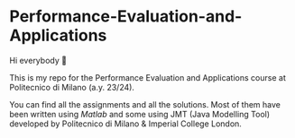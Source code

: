 # Performance-Evaluation-and-Applications

Hi everybody 👋

This is my repo for the Performance Evaluation and Applications course at Politecnico di Milano (a.y. 23/24).

You can find all the assignments and all the solutions. Most of them have been written using *Matlab* and some using JMT (Java Modelling Tool) developed by Politecnico di Milano & Imperial College London.
